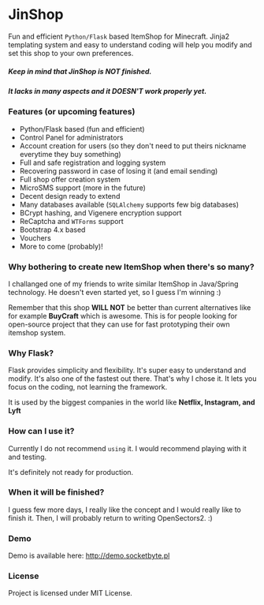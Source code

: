 # JinShop
Fun and efficient `Python/Flask` based ItemShop for Minecraft.
Jinja2 templating system and easy to understand coding will help you
modify and set this shop to your own preferences.

##### Keep in mind that JinShop is NOT finished.

##### It lacks in many aspects and it DOESN'T work properly yet.

### Features (or upcoming features)
- Python/Flask based (fun and efficient)
- Control Panel for administrators
- Account creation for users (so they don't need to put theirs nickname everytime they buy something)
- Full and safe registration and logging system
- Recovering password in case of losing it (and email sending)
- Full shop offer creation system
- MicroSMS support (more in the future)
- Decent design ready to extend
- Many databases available (`SQLAlchemy` supports few big databases)
- BCrypt hashing, and Vigenere encryption support
- ReCaptcha and `WTForms` support
- Bootstrap 4.x based
- Vouchers
- More to come (probably)!

### Why bothering to create new ItemShop when there's so many?
I challanged one of my friends to write similar ItemShop
in Java/Spring technology. He doesn't even started yet, so
I guess I'm winning :)

Remember that this shop **WILL NOT** be better than current
alternatives like for example **BuyCraft** which is awesome.
This is for people looking for open-source project that they can
use for fast prototyping their own itemshop system.

### Why Flask?
Flask provides simplicity and flexibility.
It's super easy to understand and modify.
It's also one of the fastest out there.
That's why I chose it. It lets you focus on the
coding, not learning the framework.

It is used by the biggest companies in the world
like **Netflix, Instagram, and Lyft**

### How can I use it?
Currently I do not recommend `using` it.
I would recommend playing with it and testing.

It's definitely not ready for production.

### When it will be finished?
I guess few more days, I really like the concept
and I would really like to finish it. Then, I will probably
return to writing OpenSectors2. :)

### Demo
Demo is available here: http://demo.socketbyte.pl

### License
Project is licensed under MIT License.
